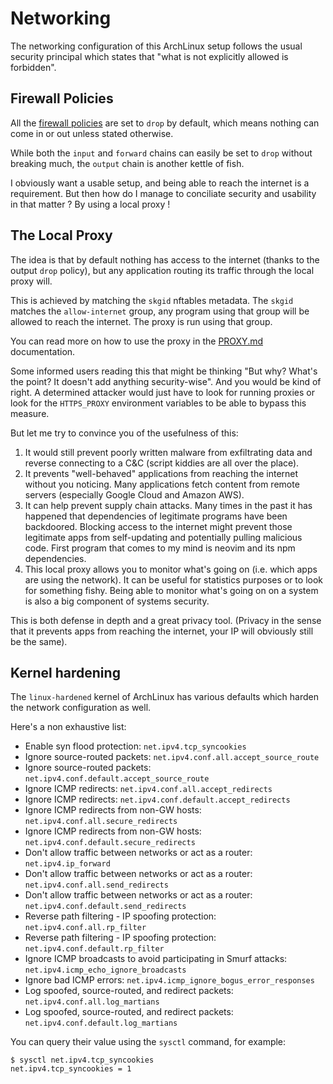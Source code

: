 # Networking

The networking configuration of this ArchLinux setup follows the usual security principal which states that "what is not explicitly allowed is forbidden".

## Firewall Policies

All the [firewall policies](https://github.com/ShellCode33/ArchLinux-Hardened/blob/master/rootfs/etc/nftables.conf) are set to `drop` by default, which means nothing can come in or out unless stated otherwise.

While both the `input` and `forward` chains can easily be set to `drop` without breaking much, the `output` chain is another kettle of fish.

I obviously want a usable setup, and being able to reach the internet is a requirement.
But then how do I manage to conciliate security and usability in that matter ?
By using a local proxy !

## The Local Proxy

The idea is that by default nothing has access to the internet
(thanks to the output `drop` policy),
but any application routing its traffic through the local proxy will.

This is achieved by matching the `skgid` nftables metadata.
The `skgid` matches the `allow-internet` group, any program using that group
will be allowed to reach the internet.
The proxy is run using that group.

You can read more on how to use the proxy in the [PROXY.md](PROXY.md) documentation.

Some informed users reading this that might be thinking "But why? What's the point?
It doesn't add anything security-wise".
And you would be kind of right. A determined attacker would just have to look for
running proxies or look for the `HTTPS_PROXY` environment variables to be able to
bypass this measure.

But let me try to convince you of the usefulness of this:

1. It would still prevent poorly written malware from exfiltrating data and reverse connecting to a C&C (script kiddies are all over the place).
2. It prevents "well-behaved" applications from reaching the internet without you noticing. Many applications fetch content from remote servers (especially Google Cloud and Amazon AWS).
3. It can help prevent supply chain attacks. Many times in the past it has happened that dependencies of legitimate programs have been backdoored. Blocking access to the internet might prevent those legitimate apps from self-updating and potentially pulling malicious code. First program that comes to my mind is neovim and its npm dependencies.
4. This local proxy allows you to monitor what's going on (i.e. which apps are using the network). It can be useful for statistics purposes or to look for something fishy. Being able to monitor what's going on on a system is also a big component of systems security.

This is both defense in depth and a great privacy tool. (Privacy in the sense that it prevents apps from reaching the internet, your IP will obviously still be the same).

## Kernel hardening

The `linux-hardened` kernel of ArchLinux has various defaults which harden the network configuration as well.

Here's a non exhaustive list:

- Enable syn flood protection: `net.ipv4.tcp_syncookies`
- Ignore source-routed packets: `net.ipv4.conf.all.accept_source_route`
- Ignore source-routed packets: `net.ipv4.conf.default.accept_source_route`
- Ignore ICMP redirects: `net.ipv4.conf.all.accept_redirects`
- Ignore ICMP redirects: `net.ipv4.conf.default.accept_redirects`
- Ignore ICMP redirects from non-GW hosts: `net.ipv4.conf.all.secure_redirects`
- Ignore ICMP redirects from non-GW hosts: `net.ipv4.conf.default.secure_redirects`
- Don't allow traffic between networks or act as a router: `net.ipv4.ip_forward`
- Don't allow traffic between networks or act as a router: `net.ipv4.conf.all.send_redirects`
- Don't allow traffic between networks or act as a router: `net.ipv4.conf.default.send_redirects`
- Reverse path filtering - IP spoofing protection: `net.ipv4.conf.all.rp_filter`
- Reverse path filtering - IP spoofing protection: `net.ipv4.conf.default.rp_filter`
- Ignore ICMP broadcasts to avoid participating in Smurf attacks: `net.ipv4.icmp_echo_ignore_broadcasts`
- Ignore bad ICMP errors: `net.ipv4.icmp_ignore_bogus_error_responses`
- Log spoofed, source-routed, and redirect packets: `net.ipv4.conf.all.log_martians`
- Log spoofed, source-routed, and redirect packets: `net.ipv4.conf.default.log_martians`

You can query their value using the `sysctl` command, for example:

```
$ sysctl net.ipv4.tcp_syncookies
net.ipv4.tcp_syncookies = 1
```
